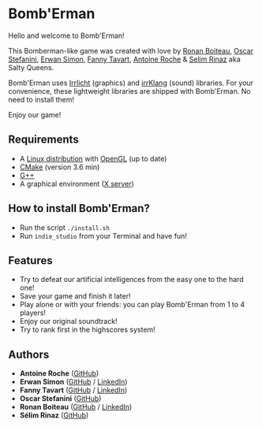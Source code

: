 # Bomb'Erman

Hello and welcome to Bomb'Erman!

This Bomberman-like game was created with love by [Ronan Boiteau](https://github.com/ronanboiteau), [Oscar Stefanini](https://github.com/ostefanini), [Erwan Simon](https://github.com/gladtobeinsane), [Fanny Tavart](https://github.com/fannytavart), [Antoine Roche](https://github.com/antoine-roche) & [Selim Rinaz](https://github.com/rinaz-a) aka Salty Queens.

Bomb'Erman uses [Irrlicht](http://irrlicht.sourceforge.net/) (graphics) and [irrKlang](https://www.ambiera.com/irrklang/) (sound) libraries. For your convenience, these lightweight libraries are shipped with Bomb'Erman. No need to install them!

Enjoy our game!

## Requirements

 - A [Linux distribution](https://en.wikipedia.org/wiki/Linux_distribution) with [OpenGL](https://www.opengl.org/) (up to date)
 - [CMake](https://cmake.org/) (version 3.6 min)
 - [G++](https://gcc.gnu.org/)
 - A graphical environment ([X server](https://en.wikipedia.org/wiki/X_Window_System))

## How to install Bomb'Erman?

 - Run the script `./install.sh`
 - Run `indie_studio` from your Terminal and have fun!

## Features

 - Try to defeat our artificial intelligences from the easy one to the hard one!
 - Save your game and finish it later!
 - Play alone or with your friends: you can play Bomb'Erman from 1 to 4 players!
 - Enjoy our original soundtrack!
 - Try to rank first in the highscores system!

## Authors

* **Antoine Roche**  ([GitHub](https://github.com/antoine-roche))
* **Erwan Simon**  ([GitHub](https://github.com/erwan-simon) / [LinkedIn](https://www.linkedin.com/in/erwan-simon/))
* **Fanny Tavart**  ([GitHub](https://github.com/fannytavart) / [LinkedIn](https://www.linkedin.com/in/fannytavart/))
* **Oscar Stefanini** ([GitHub](https://github.com/ostefanini))
* **Ronan Boiteau** ([GitHub](https://github.com/ronanboiteau) / [LinkedIn](https://www.linkedin.com/in/ronanboiteau/))
* **Sélim Rinaz** ([GitHub](https://github.com/rinaz-a))
